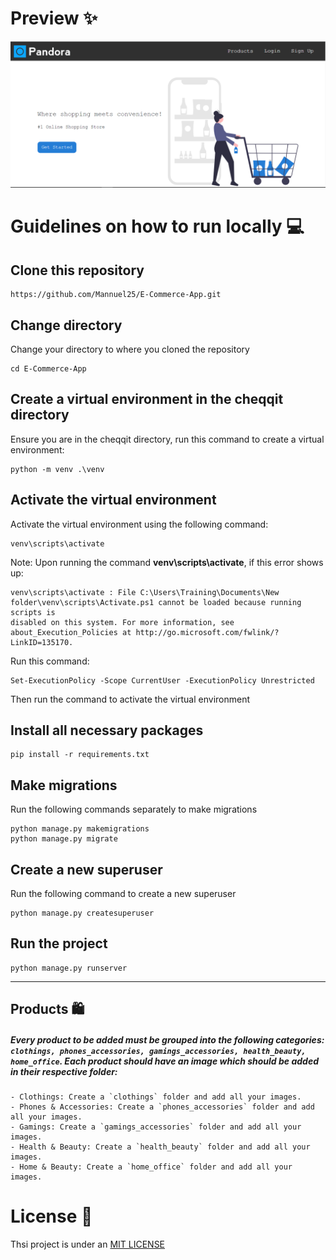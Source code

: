 # Preview ✨

![Image](preview.PNG)

# Guidelines on how to run locally 💻

## Clone this repository

```
https://github.com/Mannuel25/E-Commerce-App.git
```

## Change directory
Change your directory to where you cloned the repository

```
cd E-Commerce-App
```

## Create a virtual environment in the cheqqit directory
Ensure you are in the cheqqit directory, run this command to create a virtual environment:
```
python -m venv .\venv
```
## Activate the virtual environment
Activate the virtual environment using the following command: 
```
venv\scripts\activate
```
Note: Upon running the command **venv\scripts\activate**, if this error shows up:
```
venv\scripts\activate : File C:\Users\Training\Documents\New folder\venv\scripts\Activate.ps1 cannot be loaded because running scripts is 
disabled on this system. For more information, see about_Execution_Policies at http://go.microsoft.com/fwlink/?LinkID=135170.
```
Run this command: 
``` 
Set-ExecutionPolicy -Scope CurrentUser -ExecutionPolicy Unrestricted 
```
Then run the command to activate the virtual environment
## Install all necessary packages 

```
pip install -r requirements.txt
```

## Make migrations
Run the following commands separately to make migrations
```
python manage.py makemigrations
python manage.py migrate
```
## Create a new superuser
Run the following command to create a new superuser
```
python manage.py createsuperuser
```

## Run the project

```
python manage.py runserver
```
<hr>

## Products 🛍️
##### Every product to be added must be grouped into the following categories: `clothings, phones_accessories, gamings_accessories, health_beauty, home_office`. Each product should have an image which should be added in their respective folder:
    - Clothings: Create a `clothings` folder and add all your images.
    - Phones & Accessories: Create a `phones_accessories` folder and add all your images.
    - Gamings: Create a `gamings_accessories` folder and add all your images.
    - Health & Beauty: Create a `health_beauty` folder and add all your images.
    - Home & Beauty: Create a `home_office` folder and add all your images.


# License 🔐
Thsi project is under an [MIT LICENSE](LICENSE)
